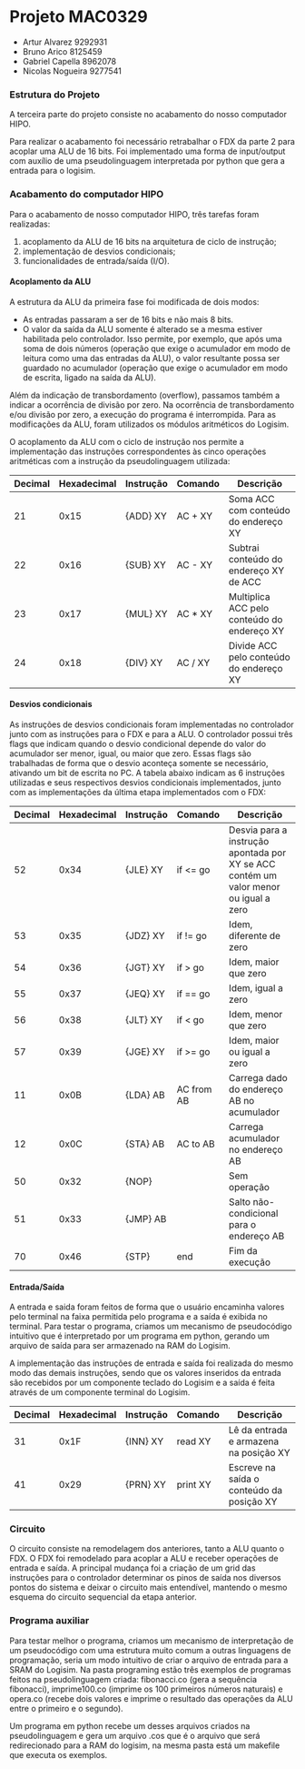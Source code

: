# Projeto MAC0329

- Artur Alvarez		9292931
- Bruno Arico         8125459
- Gabriel Capella     8962078
- Nicolas Nogueira    9277541

### Estrutura do Projeto

A terceira parte do projeto consiste no acabamento do nosso computador HIPO.

Para realizar o acabamento foi necessário retrabalhar o FDX da parte 2 para acoplar uma ALU de 16 bits. Foi implementado uma forma de input/output com auxílio de uma pseudolinguagem interpretada por python que gera a entrada para o logisim.

### Acabamento do computador HIPO

Para o acabamento de nosso computador HIPO, três tarefas foram realizadas:

1. acoplamento da ALU de 16 bits na arquitetura de ciclo de instrução;
2. implementação de desvios condicionais;
3. funcionalidades de entrada/saída (I/O).

#### Acoplamento da ALU

A estrutura da ALU da primeira fase foi modificada de dois modos:

- As entradas passaram a ser de 16 bits e não mais 8 bits.
- O valor da saída da ALU somente é alterado se a mesma estiver habilitada pelo controlador. Isso permite, por exemplo, que após uma soma de dois números (operação que exige o acumulador em modo de leitura como uma das entradas da ALU), o valor resultante possa ser guardado no acumulador (operação que exige o acumulador em modo de escrita, ligado na saída da ALU).

Além da indicação de transbordamento (overflow), passamos também a indicar a ocorrência de divisão por zero. Na ocorrência de transbordamento e/ou divisão por zero, a execução do programa é interrompida. Para as modificações da ALU, foram utilizados os módulos aritméticos do Logisim.

O acoplamento da ALU com o ciclo de instrução nos permite a implementação das instruções correspondentes às cinco operações aritméticas com a instrução da pseudolinguagem utilizada:

 Decimal |  Hexadecimal | Instrução | Comando |              Descrição
---------|--------------|-----------|---------|---------------------------------------------
   21    |     0x15     | {ADD} XY  | AC + XY | Soma ACC com conteúdo do endereço XY
   22    |     0x16     | {SUB} XY  | AC - XY | Subtrai conteúdo do endereço XY de ACC
   23    |     0x17     | {MUL} XY  | AC * XY | Multiplica ACC pelo conteúdo do endereço XY
   24    |     0x18     | {DIV} XY  | AC / XY | Divide ACC pelo conteúdo do endereço XY

#### Desvios condicionais

As instruções de desvios condicionais foram implementadas no controlador junto com as instruções para o FDX e para a ALU. O controlador possui três flags que indicam quando o desvio condicional depende do valor do acumulador ser menor, igual, ou maior que zero. Essas flags são trabalhadas de forma que o desvio aconteça somente se necessário, ativando um bit de escrita no PC. A tabela abaixo indicam as 6 instruções utilizadas e seus respectivos desvios condicionais implementados, junto com as implementações da última etapa implementados com o FDX:

 Decimal |  Hexadecimal | Instrução |   Comando  |              Descrição
---------|--------------|-----------|------------|-----------------------------------------
   52    |     0x34     | {JLE} XY  |  if <= go  | Desvia para a instrução apontada por XY se ACC contém um valor menor ou igual a zero
   53    |     0x35     | {JDZ} XY  |  if != go  | Idem, diferente de zero
   54    |     0x36     | {JGT} XY  |  if >  go  | Idem, maior que zero
   55    |     0x37     | {JEQ} XY  |  if == go  | Idem, igual a zero
   56    |     0x38     | {JLT} XY  |  if <  go  | Idem, menor que zero
   57    |     0x39     | {JGE} XY  |  if >= go  | Idem, maior ou igual a zero
   11    |     0x0B     | {LDA} AB  | AC from AB | Carrega dado do endereço AB no acumulador
   12    |     0x0C     | {STA} AB  |  AC to AB  | Carrega acumulador no endereço AB
   50    |     0x32     | {NOP}     |            | Sem operação
   51    |     0x33     | {JMP} AB  |            | Salto não-condicional para o endereço AB
   70    |     0x46     | {STP}     |    end     | Fim da execução

#### Entrada/Saída

A entrada e saida foram feitos de forma que o usuário encaminha valores pelo terminal na faixa permitida pelo programa e a saída é exibida no terminal. Para testar o programa, criamos um mecanismo de pseudocódigo intuitivo que é interpretado por um programa em python, gerando um arquivo de saída para ser armazenado na RAM do Logisim.

A implementação das instruções de entrada e saída foi realizada do mesmo modo das demais instruções, sendo que os valores inseridos da entrada são recebidos por um componente teclado do Logisim e a saída é feita através de um componente terminal do Logisim.

 Decimal |  Hexadecimal | Instrução | Comando  |              Descrição
---------|--------------|-----------|----------|-------------------------------------------
   31    |     0x1F     | {INN} XY  |  read XY | Lê da entrada e armazena na posição XY
   41    |     0x29     | {PRN} XY  | print XY | Escreve na saída o conteúdo da posição XY

### Circuito

O circuito consiste na remodelagem dos anteriores, tanto a ALU quanto o FDX. O FDX foi remodelado para acoplar a ALU e receber operações de entrada e saída. A principal mudança foi a criação de um grid das instruções para o controlador determinar os pinos de saída nos diversos pontos do sistema e deixar o circuito mais entendível, mantendo o mesmo esquema do circuito sequencial da etapa anterior.

<!-- colocar img do circuito -->
<!-- colocar img do controlador -->

### Programa auxiliar

Para testar melhor o programa, criamos um mecanismo de interpretação de um pseudocódigo com uma estrutura muito comum a outras linguagens de programação, seria um modo intuitivo de criar o arquivo de entrada para a SRAM do Logisim. Na pasta programing estão três exemplos de programas feitos na pseudolinguagem criada: fibonacci.co (gera a sequência fibonacci), imprime100.co (imprime os 100 primeiros números naturais) e opera.co (recebe dois valores e imprime o resultado das operações da ALU entre o primeiro e o segundo).

Um programa em python recebe um desses arquivos criados na pseudolinguagem e gera um arquivo .cos que é o arquivo que será redirecionado para a RAM do logisim, na mesma pasta está um makefile que executa os exemplos.
